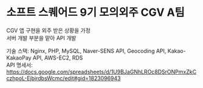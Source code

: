 # 소프트 스퀘어드 9기 모의외주 CGV A팀

CGV 앱 구현을 외주 받은 상황을 가정  
서버 개발 부분을 맡아 API 개발  
  
기술 스택: Nginx, PHP, MySQL, Naver-SENS API, Geocoding API, Kakao-KakaoPay API, AWS-EC2, RDS  
API 명세서: https://docs.google.com/spreadsheets/d/1U9BJaGNhLROc8DSrONPmxZkCczhpoL-EjbjrdbsWcmc/edit#gid=1823096943
